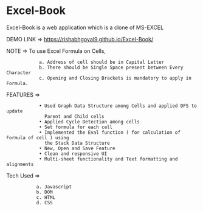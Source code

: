 # Excel-Book
Excel-Book is a web application which is a clone of MS-EXCEL  

DEMO LINK => https://rishabhgoyal9.github.io/Excel-Book/

NOTE => To use Excel Formula on Cells, 
                      
                a. Address of cell should be in Capital Letter
                b. There should be Single Space present between Every Character
                c. Opening and Closing Brackets is mandatory to apply in Formula.
FEATURES =>

                • Used Graph Data Structure among Cells and applied DFS to update 
                  Parent and Child cells
                • Applied Cycle Detection among cells
                • Set formula for each cell
                • Implemented the Eval function ( for calculation of Formula of cell ) using
                  the Stack Data Structure
                • New, Open and Save Feature
                • Clean and responsive UI
                • Multi-sheet functionality and Text formatting and alignments


Tech Used => 

               a. Javascript
               b. DOM
               c. HTML
               d. CSS
